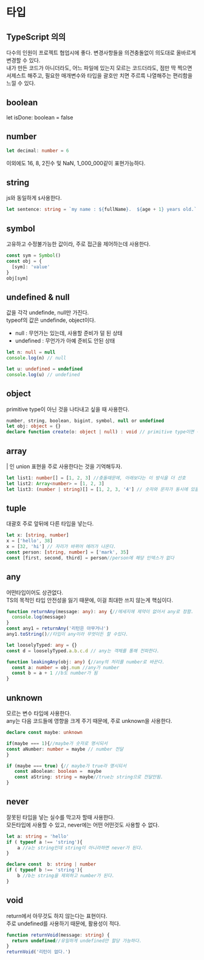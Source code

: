 # 타입
## TypeScript 의의
다수의 인원이 프로젝트 협업시에 좋다. 변경사항들을 의견충돌없이 의도대로 올바르게 변경할 수 있다.  
내가 만든 코드가 아니더라도, 어느 파일에 있는지 모르는 코드더라도, 점만 딱 찍으면 서제스트 해주고,
필요한 매개변수와 타입을 괄호만 치면 주르륵 나열해주는 편리함을 느낄 수 있다. 

## boolean
let isDone: boolean = false
   
## number
```ts
let decimal: number = 6
```
이외에도 16, 8, 2진수 및 NaN, 1_000_000같이 표현가능하다.

## string
js와 동일하게 `$`사용한다.
```ts
let sentence: string = `my name : ${fullName}.  ${age + 1} years old.`
```

## symbol
고유하고 수정불가능한 값이라, 주로 접근을 제어하는데 사용한다.
```ts
const sym = Symbol()
const obj = {
  [sym]: 'value'
}
obj[sym]
```

## undefined & null
값을 각각 undefinde, null만 가진다.  
typeof의 값은 undefinde, object이다.
 - null : 무언가는 있는데, 사용할 준비가 덜 된 상태
 - undefined : 무언가가 아예 준비도 안된 상태
```ts
let n: null = null 
console.log(n) // null

let u: undefined = undefined 
console.log(u) // undefined
```

## object
primitive type이 아닌 것을 나타내고 싶을 때 사용한다.
```ts
number, string, boolean, bigint, symbol, null or undefined
let obj: object = {}
declare function create(o: object | null) : void // primitive type이면 에러가 나오게끔
```
## array
| 인 union 표현을 주로 사용한다는 것을 기억해두자.
```ts
let list1: number[] = [1, 2, 3] //충돌때문에, 아래보다는 이 방식을 더 선호
let list2: Array<number> = [1, 2, 3] 
let list3: (number | string)[] = [1, 2, 3, '4'] // 숫자와 문자가 동시에 있을때도 가끔 사용
```

## tuple
대괄호 주로 앞뒤에 다른 타입을 넣는다.
```ts
let x: [string, number]
x = ['hello', 38]
x = [32, 'hi'] // 자리가 바뀌어 에러가 나온다.
const person: [string, number] = ['mark', 35]
const [first, second, third] = person//person에 해당 인덱스가 없다
```

## any
어떤타입이어도 상관없다.  
TS의 목적인 타입 안전성을 잃기 때문에, 이걸 최대한 쓰지 않는게 핵심이다.
```ts
function returnAny(message: any): any {//메세지에 제약이 없어서 any로 정함.
  console.log(message)
}
const any1 = returnAny('리턴은 아무거나')
any1.toString()//타입이 any이라 무엇이든 할 수있다.

let looselyTyped: any = {}
const d = looselyTyped.a.b.c.d // any는 객체를 통해 전파한다.

function leakingAny(obj: any) {//any의 처리를 number로 바꾼다.
  const a: number = obj.num //any가 number
  const b = a + 1 //b도 number가 됨
}
```

## unknown
모르는 변수 타입에 사용한다.   
any는 다음 코드들에 영향을 크게 주기 때문에, 주로 unknown을 사용한다.
```ts
declare const maybe: unknown

if(maybe === 1){//maybe가 숫자로 명시되서
const aNumber: number = maybe // number 전달
}

if (maybe === true) {// maybe가 true라 명시되서
   const aBoolean: boolean =  maybe
   const aString: string = maybe//true는 string으로 전달안됨.
}
```

## never
잘못된 타입을 넣는 실수를 막고자 할때 사용한다.  
모든타입에 사용할 수 있고, never에는 어떤 어떤것도 사용할 수 없다.
```ts
let a: string = 'hello' 
if ( typeof a !== 'string'){
    a //a는 string인데 string이 아니라하면 never가 된다.
}

declare const  b: string | number
if ( typeof b !== 'string'){
    b //b는 string을 제외하고 number가 된다.
}
```

## void
return에서 아무것도 하지 않는다는 표현이다.  
주로 undefined를 사용하기 때문에, 활용성이 적다.
```ts
function returnVoid(message: string) {
  return undefined//유일하게 undefined만 할당 가능하다.
}
returnVoid('리턴이 없다.')
```
